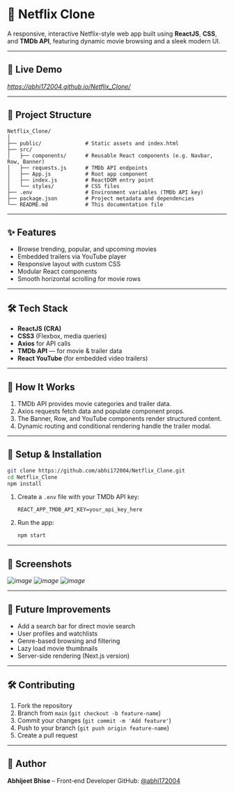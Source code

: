 # 🍿 Netflix Clone

A responsive, interactive Netflix-style web app built using **ReactJS**, **CSS**, and **TMDb API**, featuring dynamic movie browsing and a sleek modern UI.

---

## 🚀 Live Demo

*https://abhi172004.github.io/Netflix_Clone/*

---

## 📂 Project Structure

```
Netflix_Clone/
│
├── public/              # Static assets and index.html
├── src/
│   ├── components/      # Reusable React components (e.g. Navbar, Row, Banner)
│   ├── requests.js      # TMDb API endpoints
│   ├── App.js           # Root app component
│   ├── index.js         # ReactDOM entry point
│   └── styles/          # CSS files
├── .env                 # Environment variables (TMDb API key)
├── package.json         # Project metadata and dependencies
└── README.md            # This documentation file
```

---

## ✨ Features

* Browse trending, popular, and upcoming movies
* Embedded trailers via YouTube player
* Responsive layout with custom CSS
* Modular React components
* Smooth horizontal scrolling for movie rows

---

## 🛠 Tech Stack

* **ReactJS (CRA)**
* **CSS3** (Flexbox, media queries)
* **Axios** for API calls
* **TMDb API** — for movie & trailer data
* **React YouTube** (for embedded video trailers)

---

## 🚧 How It Works

1. TMDb API provides movie categories and trailer data.
2. Axios requests fetch data and populate component props.
3. The Banner, Row, and YouTube components render structured content.
4. Dynamic routing and conditional rendering handle the trailer modal.

---

## 🧩 Setup & Installation

```bash
git clone https://github.com/abhi172004/Netflix_Clone.git
cd Netflix_Clone
npm install
```

1. Create a `.env` file with your TMDb API key:

   ```env
   REACT_APP_TMDB_API_KEY=your_api_key_here
   ```
2. Run the app:

   ```bash
   npm start
   ```

---

## 📸 Screenshots

*![image](https://github.com/user-attachments/assets/a2687bfb-08e1-41e5-8814-d560bfb1d0bf)
![image](https://github.com/user-attachments/assets/8fae9dfe-91e6-4144-a808-9e1bc4f20fcf)
![image](https://github.com/user-attachments/assets/2b416bd3-5f58-460e-ae7e-58289a8b9a41)*

---

## 🔄 Future Improvements

* Add a search bar for direct movie search
* User profiles and watchlists
* Genre-based browsing and filtering
* Lazy load movie thumbnails
* Server-side rendering (Next.js version)

---

## 🛠 Contributing

1. Fork the repository
2. Branch from `main` (`git checkout -b feature-name`)
3. Commit your changes (`git commit -m 'Add feature'`)
4. Push to your branch (`git push origin feature-name`)
5. Create a pull request

---

## 👤 Author

**Abhijeet Bhise** – Front‑end Developer
GitHub: [@abhi172004](https://github.com/abhi172004)
